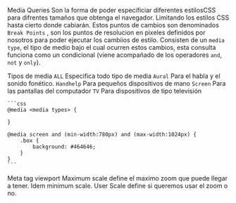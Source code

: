 Media Queries
    Son la forma de poder especificiar diferentes estilosCSS para difrentes tamaños que obtenga el navegador. Limitando los estilos CSS hasta cierto donde cabiarán.
    Estos puntos de cambios son denominados `Break Points` , son los puntos de resolucion en pixeles definidos por nosotros para poder ejecutar los cambiios de estilo.
Consisten de un `media type`, el tipo de medio bajo el cual ocurren estos cambios, esta consulta funciona como un condicional (viene acompañado de los operadores `and`, `not` y `only`).

Tipos de media 
    `ALL`
        Especifica todo tipo de media
    `Aural`
        Para el habla y el sonido fonético.
    `Handhelp`
        Para pequeños dispositivos de mano 
    `Screen` 
        Para las pantallas del computador
    `TV`
        Para dispositivos de tipo televisión

    ```css
    @media <media types> {

    }

    @media screen and (min-width:780px) and (max-width:1024px) {
        .box {
            background: #464646;
        }
    }
    ```

Meta tag viewport
    <meta name="viewport" content="width=device-width, initial-scale=1.0">
        Maximum scale define el maximo zoom que puede llegar a tener. 
        Idem minimum scale. 
        User Scale define si queremos usar el zoom o no.
        
    
